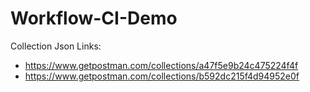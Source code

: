 # Workflow-CI-Demo

Collection Json Links:
- https://www.getpostman.com/collections/a47f5e9b24c475224f4f
- https://www.getpostman.com/collections/b592dc215f4d94952e0f